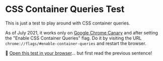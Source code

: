 # CSS Container Queries Test

This is just a test to play around with CSS container queries.

As of July 2021, it works only on [Google Chrome Canary](https://www.google.com/chrome/canary/) and after setting the "Enable CSS Container Queries" flag. 
Do it by visiting the URL `chrome://flags/#enable-container-queries` and restart the browser.

👀 [Open this test in your browser](https://www.andreaverlicchi.eu/container-queries-test)... but first read the previous sentence!
